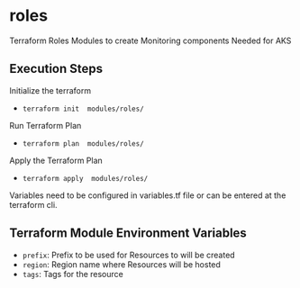 # roles
Terraform Roles Modules to create Monitoring components Needed for AKS

## Execution Steps

Initialize the terraform

- ``` terraform init  modules/roles/ ```

Run Terraform Plan

- ``` terraform plan  modules/roles/ ```

Apply the Terraform Plan

- ``` terraform apply  modules/roles/ ```

Variables need to be configured in variables.tf file or can be entered at the terraform cli.

## Terraform Module Environment Variables

- `prefix`: Prefix to be used for Resources to will be created
- `region`: Region name where Resources will be hosted
- `tags`: Tags for the resource
